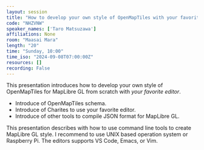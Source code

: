 ```yaml
---
layout: session
title: "How to develop your own style of OpenMapTiles with your favorite editor?"
code: "NHZVNW"
speaker_names: ['Taro Matsuzawa']
affiliations: None
room: "Maasai Mara"
length: "20"
time: "Sunday, 10:00"
time_iso: "2024-09-08T07:00:00Z"
resources: []
recording: False
---
```


This presentation introduces how to develop your own style of OpenMapTiles for MapLibre GL from scratch with *your favorite editor*.

- Introduce of OpenMapTiles schema.
- Introduce of Charites to use your favorite editor.
- Introduce of other tools to compile JSON format for MapLibre GL.

This presentation describes with how to use command line tools to create MapLibre GL style.
I recommend to use UNIX based operation system or Raspberry Pi.
The editors supports VS Code, Emacs, or Vim.

